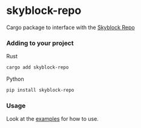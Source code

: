 # skyblock-repo

Cargo package to interface with the [Skyblock Repo]

### Adding to your project

Rust
```sh
cargo add skyblock-repo
```

Python
```sh
pip install skyblock-repo
```

### Usage

Look at the [examples](./examples/) for how to use.

[Skyblock Repo]: https://skyblockrepo.com
